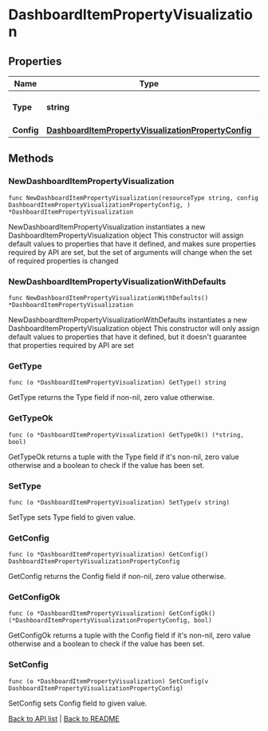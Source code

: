 # DashboardItemPropertyVisualization

## Properties

Name | Type | Description | Notes
------------ | ------------- | ------------- | -------------
**Type** | **string** | The type of visualization to display.  | 
**Config** | [**DashboardItemPropertyVisualizationPropertyConfig**](DashboardItemPropertyVisualizationPropertyConfig.md) |  | 

## Methods

### NewDashboardItemPropertyVisualization

`func NewDashboardItemPropertyVisualization(resourceType string, config DashboardItemPropertyVisualizationPropertyConfig, ) *DashboardItemPropertyVisualization`

NewDashboardItemPropertyVisualization instantiates a new DashboardItemPropertyVisualization object
This constructor will assign default values to properties that have it defined,
and makes sure properties required by API are set, but the set of arguments
will change when the set of required properties is changed

### NewDashboardItemPropertyVisualizationWithDefaults

`func NewDashboardItemPropertyVisualizationWithDefaults() *DashboardItemPropertyVisualization`

NewDashboardItemPropertyVisualizationWithDefaults instantiates a new DashboardItemPropertyVisualization object
This constructor will only assign default values to properties that have it defined,
but it doesn't guarantee that properties required by API are set

### GetType

`func (o *DashboardItemPropertyVisualization) GetType() string`

GetType returns the Type field if non-nil, zero value otherwise.

### GetTypeOk

`func (o *DashboardItemPropertyVisualization) GetTypeOk() (*string, bool)`

GetTypeOk returns a tuple with the Type field if it's non-nil, zero value otherwise
and a boolean to check if the value has been set.

### SetType

`func (o *DashboardItemPropertyVisualization) SetType(v string)`

SetType sets Type field to given value.


### GetConfig

`func (o *DashboardItemPropertyVisualization) GetConfig() DashboardItemPropertyVisualizationPropertyConfig`

GetConfig returns the Config field if non-nil, zero value otherwise.

### GetConfigOk

`func (o *DashboardItemPropertyVisualization) GetConfigOk() (*DashboardItemPropertyVisualizationPropertyConfig, bool)`

GetConfigOk returns a tuple with the Config field if it's non-nil, zero value otherwise
and a boolean to check if the value has been set.

### SetConfig

`func (o *DashboardItemPropertyVisualization) SetConfig(v DashboardItemPropertyVisualizationPropertyConfig)`

SetConfig sets Config field to given value.



[Back to API list](../README.md#documentation-for-api-endpoints) | [Back to README](../README.md)
